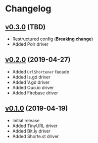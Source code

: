 # Changelog

## [v0.3.0](https://github.com/LaraCrafts/laravel-url-shortener/releases/tag/v0.3.0) (TBD)
- Restructured config (**Breaking change**)
- Added Polr driver

## [v0.2.0](https://github.com/LaraCrafts/laravel-url-shortener/releases/tag/v0.2.0) (2019-04-27)
- Added `UrlShortener` facade
- Added Is.gd driver
- Added V.gd driver
- Added Ouo.io driver
- Added Firebase driver

## [v0.1.0](https://github.com/LaraCrafts/laravel-url-shortener/releases/tag/v0.1.0) (2019-04-19)
- Initial release
- Added TinyURL driver
- Added Bit.ly driver
- Added Shorte.st driver
